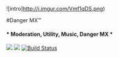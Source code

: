 
![intro]http://i.imgur.com/Vmf1qDS.png)

#Danger MX™
#### * Moderation, Utility, Music, Danger MX *
[<img src="https://img.shields.io/badge/Support-me!-orange.svg">](https://www.patreon.com/user?u=3635475)  [<img  src="https://discordapp.com/api/guilds/133049272517001216/widget.png?style=shield">](https://discord.gg/Tgg4kaF) [![Build Status](https://travis-ci.org/Twentysix26/Red-DiscordBot.svg?branch=develop)](https://travis-ci.org/Twentysix26/Red-DiscordBot)


